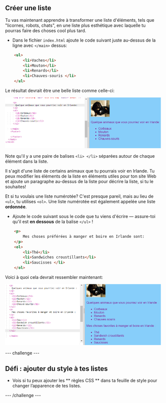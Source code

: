 ## Créer une liste

Tu vas maintenant apprendre à transformer une liste d'éléments, tels que "licornes, robots, chats", en une liste plus esthétique avec laquelle tu pourras faire des choses cool plus tard.

- Dans le fichier `index.html` ajoute le code suivant juste au-dessus de la ligne avec `</main>` dessus:

```html
    <ul>
        <li>Vaches</li>
        <li>Mouton</li>
        <li>Renards</li>
        <li>Chauves-souris </li>
    </ul>
```

Le résultat devrait être une belle liste comme celle-ci:

![Liste non ordonnée](images/egUnorderedList.png)

Note qu'il y a une paire de balises `<li> </li>` séparées autour de chaque élément dans la liste.

Il s'agit d'une liste de certains animaux que tu pourrais voir en Irlande. Tu peux modifier les éléments de la liste en éléments utiles pour ton site Web et ajoute un paragraphe au-dessus de la liste pour décrire la liste, si tu le souhaites!

Et si tu voulais une liste numérotée? C'est presque pareil, mais au lieu de `<ul>`, tu utilises `<ol>`. Une liste numérotée est également appelée une liste **ordonnée**.

- Ajoute le code suivant sous le code que tu viens d'écrire — assure-toi qu'il est **en dessous** de la balise `</ul>` !

```html
    <p>
        Mes choses préférées à manger et boire en Irlande sont:
    </p>
    <ol>
        <li>Thé</li>
        <li>Sandwiches croustillants</li>
        <li>Saucisses </li>
    </ol>
```

Voici à quoi cela devrait ressembler maintenant:

![Liste ordonnée](images/egOrderedList.png)

\--- challenge \---

## Défi : ajouter du style à tes listes

- Vois si tu peux ajouter les ** règles CSS ** dans ta feuille de style pour changer l’apparence de tes listes.

\--- /challenge \---